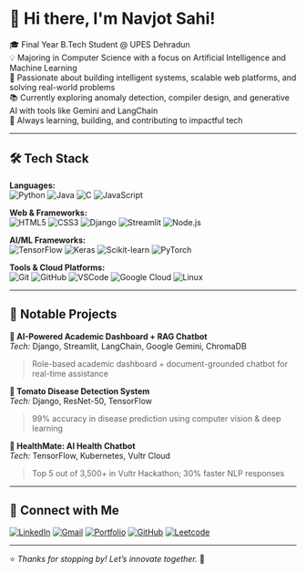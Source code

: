 # 👋 Hi there, I'm Navjot Sahi!

🎓 Final Year B.Tech Student @ UPES Dehradun  
💡 Majoring in Computer Science with a focus on Artificial Intelligence and Machine Learning  
🚀 Passionate about building intelligent systems, scalable web platforms, and solving real-world problems  
📚 Currently exploring anomaly detection, compiler design, and generative AI with tools like Gemini and LangChain  
🌱 Always learning, building, and contributing to impactful tech

---

## 🛠️ Tech Stack

**Languages:**  
![Python](https://img.shields.io/badge/Python-3670A0?style=flat&logo=python&logoColor=white)
![Java](https://img.shields.io/badge/Java-%23ED8B00.svg?style=flat&logo=java&logoColor=white)
![C](https://img.shields.io/badge/C-00599C?style=flat&logo=c&logoColor=white)
![JavaScript](https://img.shields.io/badge/JavaScript-F7DF1E?style=flat&logo=javascript&logoColor=black)

**Web & Frameworks:**  
![HTML5](https://img.shields.io/badge/HTML5-E34F26?style=flat&logo=html5&logoColor=white)
![CSS3](https://img.shields.io/badge/CSS3-1572B6?style=flat&logo=css3&logoColor=white)
![Django](https://img.shields.io/badge/Django-092E20?style=flat&logo=django&logoColor=white)
![Streamlit](https://img.shields.io/badge/Streamlit-FF4B4B?style=flat&logo=streamlit&logoColor=white)
![Node.js](https://img.shields.io/badge/Node.js-339933?style=flat&logo=nodedotjs&logoColor=white)

**AI/ML Frameworks:**  
![TensorFlow](https://img.shields.io/badge/TensorFlow-FF6F00?style=flat&logo=tensorflow&logoColor=white)
![Keras](https://img.shields.io/badge/Keras-D00000?style=flat&logo=keras&logoColor=white)
![Scikit-learn](https://img.shields.io/badge/Scikit--learn-F7931E?style=flat&logo=scikit-learn&logoColor=white)
![PyTorch](https://img.shields.io/badge/PyTorch-EE4C2C?style=flat&logo=pytorch&logoColor=white)

**Tools & Cloud Platforms:**  
![Git](https://img.shields.io/badge/Git-F05032?style=flat&logo=git&logoColor=white)
![GitHub](https://img.shields.io/badge/GitHub-100000?style=flat&logo=github&logoColor=white)
![VSCode](https://img.shields.io/badge/VSCode-007ACC?style=flat&logo=visual%20studio%20code&logoColor=white)
![Google Cloud](https://img.shields.io/badge/Google%20Cloud-4285F4?style=flat&logo=googlecloud&logoColor=white)
![Linux](https://img.shields.io/badge/Linux-FCC624?style=flat&logo=linux&logoColor=black)

---

## 💼 Notable Projects

**🔹 AI-Powered Academic Dashboard + RAG Chatbot**  
*Tech:* Django, Streamlit, LangChain, Google Gemini, ChromaDB  
> Role-based academic dashboard + document-grounded chatbot for real-time assistance  

**🔹 Tomato Disease Detection System**  
*Tech:* Django, ResNet-50, TensorFlow  
> 99% accuracy in disease prediction using computer vision & deep learning  

**🔹 HealthMate: AI Health Chatbot**  
*Tech:* TensorFlow, Kubernetes, Vultr Cloud  
> Top 5 out of 3,500+ in Vultr Hackathon; 30% faster NLP responses  


---

## 🔗 Connect with Me

[![LinkedIn](https://img.shields.io/badge/LinkedIn-blue?style=flat&logo=linkedin&logoColor=white)](https://www.linkedin.com/in/navjot-sahi-360470268/)
[![Gmail](https://img.shields.io/badge/Gmail-red?style=flat&logo=gmail&logoColor=white)](mailto:sahinavjot0@gmail.com)
[![Portfolio](https://img.shields.io/badge/Portfolio-000?style=flat&logo=firefox&logoColor=white)](https://portfolio-ksmcx53axsewrzmdbywmdd.streamlit.app/)
[![GitHub](https://img.shields.io/badge/GitHub-grey?style=flat&logo=github&logoColor=white)](https://github.com/NavjotSahi)
[![Leetcode](https://img.shields.io/badge/Leetcode-FFA116?style=flat&logo=leetcode&logoColor=white)](https://leetcode.com/u/NavjotSahi/)

---

⭐ _Thanks for stopping by! Let’s innovate together._ 🚀
